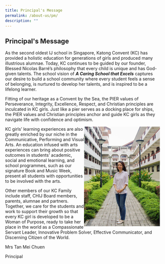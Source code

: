 ```yaml
---
title: Principal's Message
permalink: /about-us/pm/
description: ""
---
```

## Principal's Message

As the second oldest IJ school in Singapore, Katong Convent (KC) has provided a holistic education for generations of girls and produced many illustrious alumnae. Today, KC continues to be guided by our founder, Blessed Nicolas Barré’s philosophy that every child is unique and has God-given talents. The school vision of **_A Caring School that Excels_** captures our desire to build a school community where every student feels a sense of belonging, is nurtured to develop her talents, and is inspired to be a lifelong learner. 

Fitting of our heritage as a Convent by the Sea, the PIER values of Perseverance, Integrity, Excellence, Respect, and Christian principles are inculcated in KC girls. Just like a pier serves as a docking place for ships, the PIER values and Christian principles anchor and guide KC girls as they navigate life with confidence and optimism. 

<img src="/images/prinmsg.jpg" style="width:49%" align=right>

KC girls’ learning experiences are also greatly enriched by our niche in the Communicative, Performing and Visual Arts. An education infused with arts experiences can bring about positive outcomes in students’ academic, social and emotional learning, and school programmes, such as our signature Book and Music Week, present all students with opportunities to be involved with the arts. 

Other members of our KC Family include staff, CHIJ Board members, parents, alumnae and partners. Together, we care for the students and work to support their growth so that every KC girl is developed to be a Woman of Purpose, ready to take her place in the world as a Compassionate Servant Leader, Innovative Problem Solver, Effective Communicator, and Discerning Citizen of the World. 

  

  
Mrs Tan Mei Chuen

  
Principal